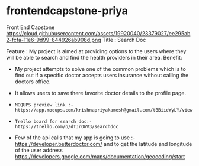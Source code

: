 # frontendcapstone-priya

Front End Capstone
https://cloud.githubusercontent.com/assets/19920040/23379027/ee295ab2-fcfa-11e6-9d99-844926ab908d.png
Title : Search Doc

Feature :
        My project is aimed at providing options to the users where they will be able to search and find the health providers in their area.
Benefit:
* My project attempts to solve one of the common problems which is to find out if a specific doctor accepts users insurance without calling the         doctors office.
* It allows users to save there favorite doctor details to the profile page.

*     MOQUPS preview link :- https://app.moqups.com/krishnapriyakamesh@gmail.com/tBBiieWyLY/view/page/a9bb875c
*     Trello board for search doc:- https://trello.com/b/dTJrOWV3/searchdoc
*  Few of the api calls that my app is going to use :- https://developer.betterdoctor.com/    and  to get the latitude and longitude of the user address  https://developers.google.com/maps/documentation/geocoding/start
